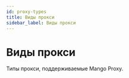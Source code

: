 ```yaml
---
id: proxy-types
title: Виды прокси
sidebar_label: Виды прокси
---
```

# Виды прокси
Типы прокси, поддерживаемые Mango Proxy.
